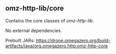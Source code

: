## omz-http-lib/core

Contains the core classes of *omz-http-lib*.

No external dependencies.

Prebuilt JARs: <https://drone.omegazero.org/build-artifacts/java/org.omegazero.http:omz-http-core>
